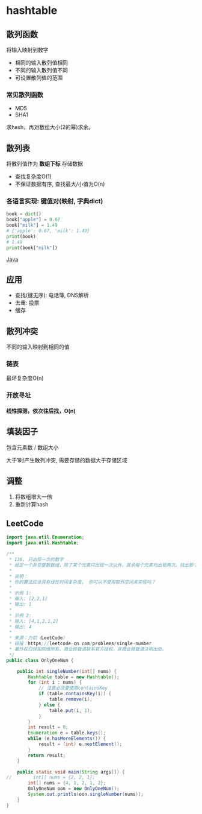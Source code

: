 # hashtable

## 散列函数

将输入映射到数字

- 相同的输入散列值相同
- 不同的输入散列值不同
- 可设置散列值的范围

### 常见散列函数

- MD5
- SHA1

求hash，再对数组大小(2的幂)求余。


## 散列表

将散列值作为 **数组下标** 存储数据

- 查找复杂度O(1)
- 不保证数据有序, 查找最大/小值为O(n)

### 各语言实现: 键值对(映射, 字典dict)

```python tab="Python"
book = dict()
book["apple"] = 0.67
book["milk"] = 1.49
# {'apple': 0.67, 'milk': 1.49}
print(book)
# 1.49
print(book["milk"])
```

[Java](../../../coding/java/lib/Hashtable/)

## 应用

- 查找(键无序): 电话簿, DNS解析
- 去重: 投票
- 缓存

## 散列冲突

不同的输入映射到相同的值

### 链表

最坏复杂度O(n)

### 开放寻址

#### 线性探测，依次往后找，O(n)

## 填装因子

包含元素数 / 数组大小

大于1时产生散列冲突, 需要存储的数据大于存储区域

## 调整

1. 将数组增大一倍
1. 重新计算hash

## LeetCode

```java
import java.util.Enumeration;
import java.util.Hashtable;

/**
 * 136. 只出现一次的数字
 * 给定一个非空整数数组，除了某个元素只出现一次以外，其余每个元素均出现两次。找出那个只出现了一次的元素。
 *
 * 说明：
 * 你的算法应该具有线性时间复杂度。 你可以不使用额外空间来实现吗？
 *
 * 示例 1:
 * 输入: [2,2,1]
 * 输出: 1
 *
 * 示例 2:
 * 输入: [4,1,2,1,2]
 * 输出: 4
 *
 * 来源：力扣（LeetCode）
 * 链接：https://leetcode-cn.com/problems/single-number
 * 著作权归领扣网络所有。商业转载请联系官方授权，非商业转载请注明出处。
 */
public class OnlyOneNum {

    public int singleNumber(int[] nums) {
        Hashtable table = new Hashtable();
        for (int i : nums) {
            // 注意必须要使用containsKey
            if (table.containsKey(i)) {
                table.remove(i);
            } else {
                table.put(i, 1);
            }
        }
        int result = 0;
        Enumeration e = table.keys();
        while (e.hasMoreElements()) {
            result = (int) e.nextElement();
        }
        return result;
    }

    public static void main(String args[]) {
//        int[] nums = {2, 2, 1};
        int[] nums = {4, 1, 2, 1, 2};
        OnlyOneNum oon = new OnlyOneNum();
        System.out.println(oon.singleNumber(nums));
    }
}
```
